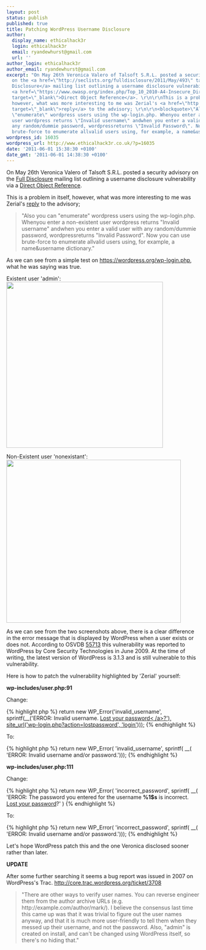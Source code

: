 ```yaml
---
layout: post
status: publish
published: true
title: Patching WordPress Username Disclosure
author:
  display_name: ethicalhack3r
  login: ethicalhack3r
  email: ryandewhurst@gmail.com
  url: ''
author_login: ethicalhack3r
author_email: ryandewhurst@gmail.com
excerpt: "On May 26th Veronica Valero of Talsoft S.R.L. posted a security advisory
  on the <a href=\"http://seclists.org/fulldisclosure/2011/May/493\" target=\"_blank\">Full
  Disclosure</a> mailing list outlining a username disclosure vulnerability via a
  <a href=\"https://www.owasp.org/index.php/Top_10_2010-A4-Insecure_Direct_Object_References\"
  target=\"_blank\">Direct Object Reference</a>. \r\n\r\nThis is a problem in itself,
  however, what was more interesting to me was Zerial's <a href=\"http://seclists.org/fulldisclosure/2011/May/494\"
  target=\"_blank\">reply</a> to the advisory; \r\n\r\n<blockquote>\"Also you can
  \"enumerate\" wordpress users using the wp-login.php. Whenyou enter a non-existent
  user wordpress returns \"Invalid username\" andwhen you enter a valid user with
  any random/dummie password, wordpressreturns \"Invalid Password\". Now you can use
  brute-force to enumerate allvalid users using, for example, a name&username dictionary.\"</blockquote>\r\n\r\n"
wordpress_id: 16035
wordpress_url: http://www.ethicalhack3r.co.uk/?p=16035
date: '2011-06-01 15:38:30 +0100'
date_gmt: '2011-06-01 14:38:30 +0100'
---
```

<p>On May 26th Veronica Valero of Talsoft S.R.L. posted a security advisory on the <a href="http://seclists.org/fulldisclosure/2011/May/493" target="_blank">Full Disclosure</a> mailing list outlining a username disclosure vulnerability via a <a href="https://www.owasp.org/index.php/Top_10_2010-A4-Insecure_Direct_Object_References" target="_blank">Direct Object Reference</a>. </p>
<p>This is a problem in itself, however, what was more interesting to me was Zerial's <a href="http://seclists.org/fulldisclosure/2011/May/494" target="_blank">reply</a> to the advisory; </p>
<blockquote><p>"Also you can "enumerate" wordpress users using the wp-login.php. Whenyou enter a non-existent user wordpress returns "Invalid username" andwhen you enter a valid user with any random/dummie password, wordpressreturns "Invalid Password". Now you can use brute-force to enumerate allvalid users using, for example, a name&username dictionary."</p></blockquote>
<p><a id="more"></a><a id="more-16035"></a></p>
<p>As we can see from a simple test on <a href="https://wordpress.org/wp-login.php" target="_blank">https://wordpress.org/wp-login.php</a>, what he was saying was true.</p>
<p>Existent user 'admin':<br />
<img src="http://www.ethicalhack3r.co.uk/wp-content/uploads/2011/06/Screen-shot-2011-06-01-at-14.54.58.png" alt="" title="Screen shot 2011-06-01 at 14.54.58" width="408" height="433" class="alignnone size-full wp-image-16037" /></p>
<p>Non-Existent user 'nonexistant':<br />
<img src="http://www.ethicalhack3r.co.uk/wp-content/uploads/2011/06/Screen-shot-2011-06-01-at-14.55.15.png" alt="" title="Screen shot 2011-06-01 at 14.55.15" width="455" height="425" class="alignnone size-full wp-image-16038" /></p>
<p>As we can see from the two screenshots above, there is a clear difference in the error message that is displayed by WordPress when a user exists or does not. According to OSVDB <a href="http://osvdb.org/55713" target="_blank">55713</a> this vulnerability was reported to WordPress by Core Security Technologies in June 2009. At the time of writing, the latest version of WordPress is 3.1.3 and is still vulnerable to this vulnerability. </p>
<p>Here is how to patch the vulnerability highlighted by 'Zerial' yourself:</p>
<p><strong>wp-includes/user.php:91</strong></p>
<p>Change:</p>
<p>
{% highlight php %}
return new WP_Error('invalid_username', sprintf(__('ERROR: Invalid username. <a href="%s" title="Password Lost and Found">Lost your password< /a>?'), site_url('wp-login.php?action=lostpassword', 'login')));</a>
{% endhighlight %}
</p>
<p>To:</p>
<p>{% highlight php %}
return new WP_Error( 'invalid_username', sprintf( __( 'ERROR: Invalid username and/or password.')));
{% endhighlight %}</p>
<p><strong>wp-includes/user.php:111</strong></p>
<p>Change:</p>
<p>{% highlight php %}
return new WP_Error( 'incorrect_password', sprintf( __( 'ERROR: The password you entered for the username <strong>%1$s</strong> is incorrect.      <a href="%2$s" title="Password Lost and Found">Lost your password</a>?' )
{% endhighlight %}</p>
<p>To:</p>
<p>{% highlight php %}
  return new WP_Error( 'incorrect_password', sprintf( __( 'ERROR: Invalid username and/or password.')));
  {% endhighlight %}</p>
<p>Let's hope WordPress patch this and the one Veronica disclosed sooner rather than later.</p>
<p><strong>UPDATE</strong></p>
<p>After some further searching it seems a bug report was issued in 2007 on WordPress's Trac. <a href="http://core.trac.wordpress.org/ticket/3708" target="_blank">http://core.trac.wordpress.org/ticket/3708</a></p>
<blockquote><p>"There are other ways to verify user names. You can reverse engineer them from the author archive URLs (e.g.  http://example.com/author/mark/). I believe the consensus last time this came up was that it was trivial to figure out the user names anyway, and that it is much more user-friendly to tell them when they messed up their username, and not the password. Also, "admin" is created on install, and can't be changed using WordPress itself, so there's no hiding that."</p></blockquote>
